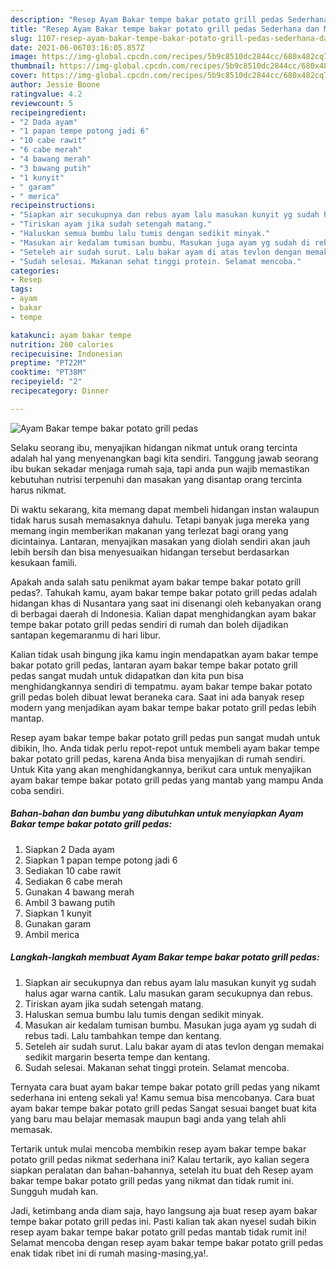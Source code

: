 ```yaml
---
description: "Resep Ayam Bakar tempe bakar potato grill pedas Sederhana dan Mudah Dibuat"
title: "Resep Ayam Bakar tempe bakar potato grill pedas Sederhana dan Mudah Dibuat"
slug: 1107-resep-ayam-bakar-tempe-bakar-potato-grill-pedas-sederhana-dan-mudah-dibuat
date: 2021-06-06T03:16:05.857Z
image: https://img-global.cpcdn.com/recipes/5b9c8510dc2844cc/680x482cq70/ayam-bakar-tempe-bakar-potato-grill-pedas-foto-resep-utama.jpg
thumbnail: https://img-global.cpcdn.com/recipes/5b9c8510dc2844cc/680x482cq70/ayam-bakar-tempe-bakar-potato-grill-pedas-foto-resep-utama.jpg
cover: https://img-global.cpcdn.com/recipes/5b9c8510dc2844cc/680x482cq70/ayam-bakar-tempe-bakar-potato-grill-pedas-foto-resep-utama.jpg
author: Jessie Boone
ratingvalue: 4.2
reviewcount: 5
recipeingredient:
- "2 Dada ayam"
- "1 papan tempe potong jadi 6"
- "10 cabe rawit"
- "6 cabe merah"
- "4 bawang merah"
- "3 bawang putih"
- "1 kunyit"
- " garam"
- " merica"
recipeinstructions:
- "Siapkan air secukupnya dan rebus ayam lalu masukan kunyit yg sudah halus agar warna cantik. Lalu masukan garam secukupnya dan rebus."
- "Tiriskan ayam jika sudah setengah matang."
- "Haluskan semua bumbu lalu tumis dengan sedikit minyak."
- "Masukan air kedalam tumisan bumbu. Masukan juga ayam yg sudah di rebus tadi. Lalu tambahkan tempe dan kentang."
- "Seteleh air sudah surut. Lalu bakar ayam di atas tevlon dengan memakai sedikit margarin beserta tempe dan kentang."
- "Sudah selesai. Makanan sehat tinggi protein. Selamat mencoba."
categories:
- Resep
tags:
- ayam
- bakar
- tempe

katakunci: ayam bakar tempe 
nutrition: 260 calories
recipecuisine: Indonesian
preptime: "PT22M"
cooktime: "PT38M"
recipeyield: "2"
recipecategory: Dinner

---
```



![Ayam Bakar tempe bakar potato grill pedas](https://img-global.cpcdn.com/recipes/5b9c8510dc2844cc/680x482cq70/ayam-bakar-tempe-bakar-potato-grill-pedas-foto-resep-utama.jpg)

Selaku seorang ibu, menyajikan hidangan nikmat untuk orang tercinta adalah hal yang menyenangkan bagi kita sendiri. Tanggung jawab seorang ibu bukan sekadar menjaga rumah saja, tapi anda pun wajib memastikan kebutuhan nutrisi terpenuhi dan masakan yang disantap orang tercinta harus nikmat.

Di waktu  sekarang, kita memang dapat membeli hidangan instan walaupun tidak harus susah memasaknya dahulu. Tetapi banyak juga mereka yang memang ingin memberikan makanan yang terlezat bagi orang yang dicintainya. Lantaran, menyajikan masakan yang diolah sendiri akan jauh lebih bersih dan bisa menyesuaikan hidangan tersebut berdasarkan kesukaan famili. 



Apakah anda salah satu penikmat ayam bakar tempe bakar potato grill pedas?. Tahukah kamu, ayam bakar tempe bakar potato grill pedas adalah hidangan khas di Nusantara yang saat ini disenangi oleh kebanyakan orang di berbagai daerah di Indonesia. Kalian dapat menghidangkan ayam bakar tempe bakar potato grill pedas sendiri di rumah dan boleh dijadikan santapan kegemaranmu di hari libur.

Kalian tidak usah bingung jika kamu ingin mendapatkan ayam bakar tempe bakar potato grill pedas, lantaran ayam bakar tempe bakar potato grill pedas sangat mudah untuk didapatkan dan kita pun bisa menghidangkannya sendiri di tempatmu. ayam bakar tempe bakar potato grill pedas boleh dibuat lewat beraneka cara. Saat ini ada banyak resep modern yang menjadikan ayam bakar tempe bakar potato grill pedas lebih mantap.

Resep ayam bakar tempe bakar potato grill pedas pun sangat mudah untuk dibikin, lho. Anda tidak perlu repot-repot untuk membeli ayam bakar tempe bakar potato grill pedas, karena Anda bisa menyajikan di rumah sendiri. Untuk Kita yang akan menghidangkannya, berikut cara untuk menyajikan ayam bakar tempe bakar potato grill pedas yang mantab yang mampu Anda coba sendiri.

<!--inarticleads1-->

##### Bahan-bahan dan bumbu yang dibutuhkan untuk menyiapkan Ayam Bakar tempe bakar potato grill pedas:

1. Siapkan 2 Dada ayam
1. Siapkan 1 papan tempe potong jadi 6
1. Sediakan 10 cabe rawit
1. Sediakan 6 cabe merah
1. Gunakan 4 bawang merah
1. Ambil 3 bawang putih
1. Siapkan 1 kunyit
1. Gunakan  garam
1. Ambil  merica




<!--inarticleads2-->

##### Langkah-langkah membuat Ayam Bakar tempe bakar potato grill pedas:

1. Siapkan air secukupnya dan rebus ayam lalu masukan kunyit yg sudah halus agar warna cantik. Lalu masukan garam secukupnya dan rebus.
1. Tiriskan ayam jika sudah setengah matang.
1. Haluskan semua bumbu lalu tumis dengan sedikit minyak.
1. Masukan air kedalam tumisan bumbu. Masukan juga ayam yg sudah di rebus tadi. Lalu tambahkan tempe dan kentang.
1. Seteleh air sudah surut. Lalu bakar ayam di atas tevlon dengan memakai sedikit margarin beserta tempe dan kentang.
1. Sudah selesai. Makanan sehat tinggi protein. Selamat mencoba.




Ternyata cara buat ayam bakar tempe bakar potato grill pedas yang nikamt sederhana ini enteng sekali ya! Kamu semua bisa mencobanya. Cara buat ayam bakar tempe bakar potato grill pedas Sangat sesuai banget buat kita yang baru mau belajar memasak maupun bagi anda yang telah ahli memasak.

Tertarik untuk mulai mencoba membikin resep ayam bakar tempe bakar potato grill pedas nikmat sederhana ini? Kalau tertarik, ayo kalian segera siapkan peralatan dan bahan-bahannya, setelah itu buat deh Resep ayam bakar tempe bakar potato grill pedas yang nikmat dan tidak rumit ini. Sungguh mudah kan. 

Jadi, ketimbang anda diam saja, hayo langsung aja buat resep ayam bakar tempe bakar potato grill pedas ini. Pasti kalian tak akan nyesel sudah bikin resep ayam bakar tempe bakar potato grill pedas mantab tidak rumit ini! Selamat mencoba dengan resep ayam bakar tempe bakar potato grill pedas enak tidak ribet ini di rumah masing-masing,ya!.

